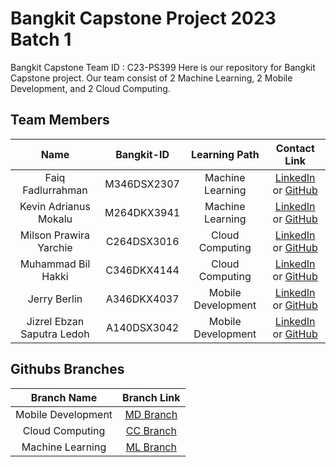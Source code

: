 # Bangkit Capstone Project 2023 Batch 1
Bangkit Capstone Team ID : C23-PS399
Here is our repository for Bangkit Capstone project. Our team consist of 2 Machine Learning, 2 Mobile Development, and 2 Cloud Computing.

## Team Members
|              Name              | Bangkit-ID |   Learning Path    |                                                       Contact Link                                                       |
| :----------------------------: | :--------: | :----------------: | :----------------------------------------------------------------------------------------------------------------------: |
| Faiq Fadlurrahman | M346DSX2307  |  Machine Learning  |            [LinkedIn](https://www.linkedin.com/in/faiq-fadlurrahman-94ab64266/) or [GitHub](https://github.com/FaiqFdh)             |
|    Kevin Adrianus Mokalu     | M264DKX3941 |  Machine Learning  |                [LinkedIn](https://www.linkedin.com/in/kevin-adrianus-mokalu-44aa79194/) or [GitHub](https://github.com/dts26)                |
|             Milson Prawira Yarchie             | C264DSX3016  | Cloud Computing |              [LinkedIn](https://www.linkedin.com/in/milson-prawira-yarchie/) or [GitHub]()               |
|    Muhammad Bil Hakki     | C346DKX4144  | Cloud Computing |    [LinkedIn](https://www.linkedin.com/in/muhammad-bil-hakki-26ba33255/) or [GitHub](https://github.com/MuhBilHakki)     |
|       Jerry Berlin       | A346DKX4037  |  Mobile Development   | [LinkedIn](https://www.linkedin.com/in/jerry-berlin-031242201/) or [GitHub](https://github.com/jerryberlin) |
|         Jizrel Ebzan Saputra Ledoh         | A140DSX3042  |  Mobile Development   |        [LinkedIn]() or [GitHub](https://github.com/aloneneverdie)        |

## Githubs Branches
|    Branch Name     |                                      Branch Link                                         |
| :----------------: | :--------------------------------------------------------------------------------------: |
| Mobile Development | [MD Branch](https://github.com/jerryberlin/ITR) |
|  Cloud Computing   | [CC Branch](https://github.com/MuhBilHakki/Capstone-API.git)      |
|  Machine Learning  | [ML Branch](https://github.com/FaiqFdh/CapstoneML)       |
